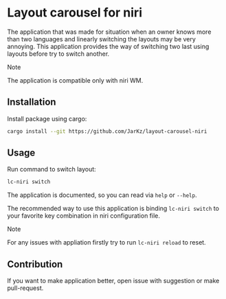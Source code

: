 # Layout carousel for niri

The application that was made for situation when an owner knows more than two languages and linearly switching the layouts may be very annoying. This application provides the way of switching two last using layouts before try to switch another.

> [!NOTE]
> The application is compatible only with niri WM.

## Installation

Install package using cargo:

```bash
cargo install --git https://github.com/JarKz/layout-carousel-niri
```

## Usage

Run command to switch layout:

```bash
lc-niri switch
```

The application is documented, so you can read via `help` or `--help`.

The recommended way to use this application is binding `lc-niri switch` to your favorite key combination in niri configuration file.

> [!NOTE]
> For any issues with appliation firstly try to run `lc-niri reload` to reset.

## Contribution

If you want to make application better, open issue with suggestion or make pull-request.
